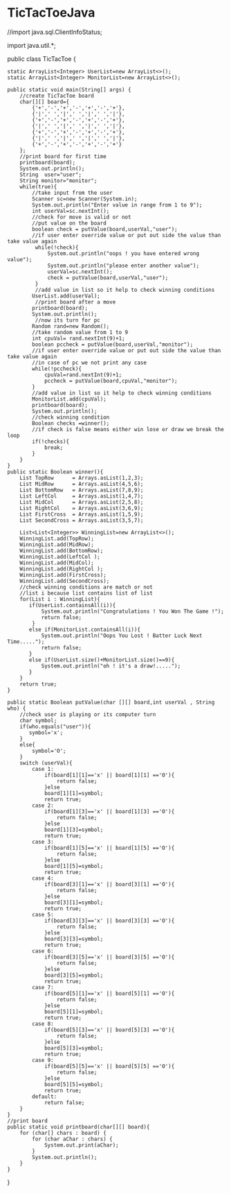 # TicTacToeJava
//import java.sql.ClientInfoStatus;


import java.util.*;

public class TicTacToe {

    static ArrayList<Integer> UserList=new ArrayList<>();
    static ArrayList<Integer> MonitorList=new ArrayList<>();

    public static void main(String[] args) {
        //create TicTacToe board
        char[][] board={
            {'+','-','+','-','+','-','+'},
            {'|',' ','|',' ','|',' ','|'},
            {'+','-','+','-','+','-','+'},
            {'|',' ','|',' ','|',' ','|'},
            {'+','-','+','-','+','-','+'},
            {'|',' ','|',' ','|',' ','|'},
            {'+','-','+','-','+','-','+'}
        };
        //print board for first time
        printboard(board);
        System.out.println();
        String  user="user";
        String monitor="monitor";
        while(true){
            //take input from the user
            Scanner sc=new Scanner(System.in);
            System.out.println("Enter value in range from 1 to 9");
            int userVal=sc.nextInt();
            //check for move is valid or not
            //put value on the board
            boolean check = putValue(board,userVal,"user");
            //if user enter override value or put out side the value than take value again
             while(!check){
                 System.out.println("oops ! you have entered wrong value");
                 System.out.println("please enter another value");
                 userVal=sc.nextInt();
                 check = putValue(board,userVal,"user");
             }
             //add value in list so it help to check winning conditions
            UserList.add(userVal);
             //print board after a move
            printboard(board);
            System.out.println();
             //now its turn for pc
            Random rand=new Random();
            //take random value from 1 to 9
            int cpuVal= rand.nextInt(9)+1;
            boolean pccheck = putValue(board,userVal,"monitor");
            //if user enter override value or put out side the value than take value again
            //in case of pc we not print any case
            while(!pccheck){
                cpuVal=rand.nextInt(9)+1;
                pccheck = putValue(board,cpuVal,"monitor");
            }
            //add value in list so it help to check winning conditions
            MonitorList.add(cpuVal);
            printboard(board);
            System.out.println();
            //check winning condition
            Boolean checks =winner();
            //if check is false means either win lose or draw we break the loop
            if(!checks){
                break;
            }
        }
    }
    public static Boolean winner(){
        List TopRow      = Arrays.asList(1,2,3);
        List MidRow      = Arrays.asList(4,5,6);
        List BottomRow   = Arrays.asList(7,8,9);
        List LeftCol     = Arrays.asList(1,4,7);
        List MidCol      = Arrays.asList(2,5,8);
        List RightCol    = Arrays.asList(3,6,9);
        List FirstCross  = Arrays.asList(1,5,9);
        List SecondCross = Arrays.asList(3,5,7);

        List<List<Integer>> WinningList=new ArrayList<>();
        WinningList.add(TopRow);
        WinningList.add(MidRow);
        WinningList.add(BottomRow);
        WinningList.add(LeftCol );
        WinningList.add(MidCol);
        WinningList.add(RightCol );
        WinningList.add(FirstCross);
        WinningList.add(SecondCross);
        //check winning conditions are match or not
        //list i because list contains list of list
        for(List i : WinningList){
           if(UserList.containsAll(i)){
               System.out.println("Congratulations ! You Won The Game !");
               return false;
            }
           else if(MonitorList.containsAll(i)){
               System.out.println("Oops You Lost ! Batter Luck Next Time.....");
               return false;
           }
           else if(UserList.size()+MonitorList.size()==9){
               System.out.println("oh ! it's a draw!.....");
           }
        }
        return true;
    }

    public static Boolean putValue(char [][] board,int userVal , String who) {
        //check user is playing or its computer turn
        char symbol;
        if(who.equals("user")){
           symbol='x';
        }
        else{
            symbol='O';
        }
        switch (userVal){
            case 1:
                if(board[1][1]=='x' || board[1][1] =='O'){
                    return false;
                }else
                board[1][1]=symbol;
                return true;
            case 2:
                if(board[1][3]=='x' || board[1][3] =='O'){
                    return false;
                }else
                board[1][3]=symbol;
                return true;
            case 3:
                if(board[1][5]=='x' || board[1][5] =='O'){
                    return false;
                }else
                board[1][5]=symbol;
                return true;
            case 4:
                if(board[3][1]=='x' || board[3][1] =='O'){
                    return false;
                }else
                board[3][1]=symbol;
                return true;
            case 5:
                if(board[3][3]=='x' || board[3][3] =='O'){
                    return false;
                }else
                board[3][3]=symbol;
                return true;
            case 6:
                if(board[3][5]=='x' || board[3][5] =='O'){
                    return false;
                }else
                board[3][5]=symbol;
                return true;
            case 7:
                if(board[5][1]=='x' || board[5][1] =='O'){
                    return false;
                }else
                board[5][1]=symbol;
                return true;
            case 8:
                if(board[5][3]=='x' || board[5][3] =='O'){
                    return false;
                }else
                board[5][3]=symbol;
                return true;
            case 9:
                if(board[5][5]=='x' || board[5][5] =='O'){
                    return false;
                }else
                board[5][5]=symbol;
                return true;
            default:
                return false;
        }
    }
    //print board
    public static void printboard(char[][] board){
        for (char[] chars : board) {
            for (char aChar : chars) {
                System.out.print(aChar);
            }
            System.out.println();
        }
    }

}
